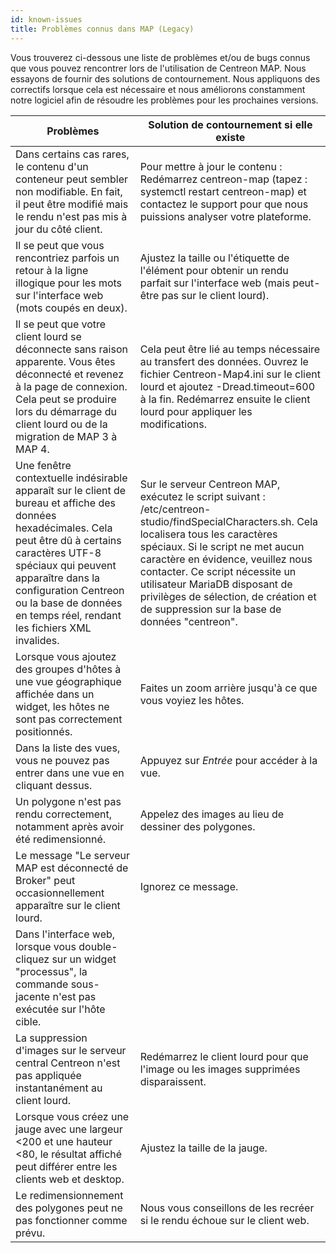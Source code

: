 ```yaml
---
id: known-issues
title: Problèmes connus dans MAP (Legacy)
---
```


Vous trouverez ci-dessous une liste de problèmes et/ou de bugs connus que vous pouvez rencontrer lors de l'utilisation de Centreon MAP.
Nous essayons de fournir des solutions de contournement. Nous appliquons des correctifs lorsque cela est nécessaire et nous améliorons constamment notre logiciel afin de résoudre les problèmes pour les prochaines versions.

| Problèmes | Solution de contournement si elle existe |
|---|---|
| Dans certains cas rares, le contenu d'un conteneur peut sembler non modifiable. En fait, il peut être modifié mais le rendu n'est pas mis à jour du côté client. | Pour mettre à jour le contenu : Redémarrez centreon-map (tapez : systemctl restart centreon-map) et contactez le support pour que nous puissions analyser votre plateforme. |
| Il se peut que vous rencontriez parfois un retour à la ligne illogique pour les mots sur l'interface web (mots coupés en deux). | Ajustez la taille ou l'étiquette de l'élément pour obtenir un rendu parfait sur l'interface web (mais peut-être pas sur le client lourd). |
| Il se peut que votre client lourd se déconnecte sans raison apparente. Vous êtes déconnecté et revenez à la page de connexion. Cela peut se produire lors du démarrage du client lourd ou de la migration de MAP 3 à MAP 4. | Cela peut être lié au temps nécessaire au transfert des données. Ouvrez le fichier Centreon-Map4.ini sur le client lourd et ajoutez -Dread.timeout=600 à la fin. Redémarrez ensuite le client lourd pour appliquer les modifications. |
| Une fenêtre contextuelle indésirable apparaît sur le client de bureau et affiche des données hexadécimales. Cela peut être dû à certains caractères UTF-8 spéciaux qui peuvent apparaître dans la configuration Centreon ou la base de données en temps réel, rendant les fichiers XML invalides. | Sur le serveur Centreon MAP, exécutez le script suivant : /etc/centreon-studio/findSpecialCharacters.sh. Cela localisera tous les caractères spéciaux. Si le script ne met aucun caractère en évidence, veuillez nous contacter. Ce script nécessite un utilisateur MariaDB disposant de privilèges de sélection, de création et de suppression sur la base de données "centreon". |
| Lorsque vous ajoutez des groupes d'hôtes à une vue géographique affichée dans un widget, les hôtes ne sont pas correctement positionnés. | Faites un zoom arrière jusqu'à ce que vous voyiez les hôtes. |
| Dans la liste des vues, vous ne pouvez pas entrer dans une vue en cliquant dessus. | Appuyez sur *Entrée* pour accéder à la vue. |
| Un polygone n'est pas rendu correctement, notamment après avoir été redimensionné. | Appelez des images au lieu de dessiner des polygones. |
| Le message "Le serveur MAP est déconnecté de Broker" peut occasionnellement apparaître sur le client lourd. | Ignorez ce message. |
| Dans l'interface web, lorsque vous double-cliquez sur un widget "processus", la commande sous-jacente n'est pas exécutée sur l'hôte cible. |   |
| La suppression d'images sur le serveur central Centreon n'est pas appliquée instantanément au client lourd. | Redémarrez le client lourd pour que l'image ou les images supprimées disparaissent. |
| Lorsque vous créez une jauge avec une largeur &lt;200 et une hauteur &lt;80, le résultat affiché peut différer entre les clients web et desktop. | Ajustez la taille de la jauge. |
| Le redimensionnement des polygones peut ne pas fonctionner comme prévu. | Nous vous conseillons de les recréer si le rendu échoue sur le client web. |